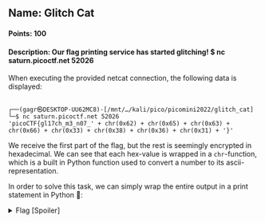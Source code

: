 ## Name: Glitch Cat
#### Points: 100
#### Description: Our flag printing service has started glitching! $ nc saturn.picoctf.net 52026

When executing the provided netcat connection, the following data is displayed:

```console

┌──(gagr㉿DESKTOP-UU62MC8)-[/mnt/…/kali/pico/picomini2022/glitch_cat]
└─$ nc saturn.picoctf.net 52026
'picoCTF{gl17ch_m3_n07_' + chr(0x62) + chr(0x65) + chr(0x63) + chr(0x66) + chr(0x33) + chr(0x38) + chr(0x36) + chr(0x31) + '}'
```

We receive the first part of the flag, but the rest is seemingly encrypted in hexadecimal. We can see that each hex-value is wrapped in a `chr`-function,
which is a built in Python function used to convert a number to its ascii-representation. 

In order to solve this task, we can simply wrap the entire output in a print statement in Python 🚩:

<details>
  <summary>Flag [Spoiler]</summary>

  ```python

  >>> print('picoCTF{gl17ch_m3_n07_' + chr(0x62) + chr(0x65) + chr(0x63) + chr(0x66) + chr(0x33) + chr(0x38) + chr(0x36) + chr(0x31) + '}')
      picoCTF{gl17ch_m3_n07_becf3861}
  
  ```
</details>


